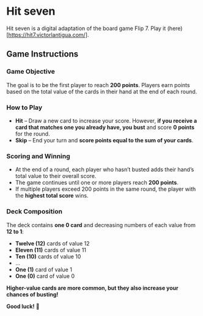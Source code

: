 # Hit seven
Hit seven is a digital adaptation of the board game Flip 7. Play it (here)[https://hit7.victorlantigua.com/].

## Game Instructions

### Game Objective
The goal is to be the first player to reach **200 points**. Players earn points based on the total value of the cards in their hand at the end of each round.

### How to Play
- **Hit** – Draw a new card to increase your score. However, **if you receive a card that matches one you already have, you bust** and score **0 points** for the round.
- **Skip** – End your turn and **score points equal to the sum of your cards**.

### Scoring and Winning
- At the end of a round, each player who hasn’t busted adds their hand’s total value to their overall score.
- The game continues until one or more players reach **200 points**.
- If multiple players exceed 200 points in the same round, the player with the **highest total score** wins.

### Deck Composition
The deck contains **one 0 card** and decreasing numbers of each value from **12 to 1**:

- **Twelve (12)** cards of value 12
- **Eleven (11)** cards of value 11
- **Ten (10)** cards of value 10
- ...
- **One (1)** card of value 1
- **One (0)** card of value 0

**Higher-value cards are more common, but they also increase your chances of busting!**

**Good luck!** 🎴
